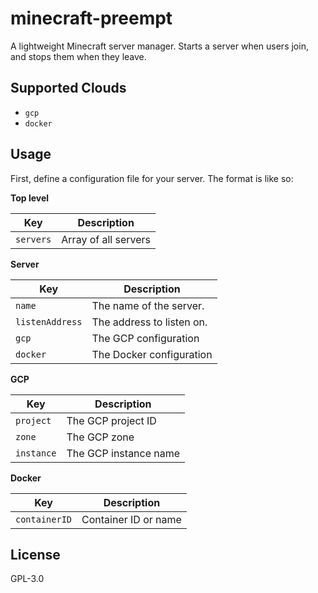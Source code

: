 # minecraft-preempt

A lightweight Minecraft server manager. Starts a server when users join, and stops them when they leave.

## Supported Clouds

- `gcp`
- `docker`

## Usage

First, define a configuration file for your server. The format is like so:

**Top level**

| Key             | Description               |
| --------------- | ------------------------- |
| `servers`       | Array of all servers      |

**Server**

| Key             | Description               |
| --------------- | ------------------------- |
| `name`          | The name of the server.   |
| `listenAddress` | The address to listen on. |
| `gcp`           | The GCP configuration     |
| `docker`        | The Docker configuration  |

**GCP**

| Key             | Description               |
| --------------- | ------------------------- |
| `project`       | The GCP project ID        |
| `zone`          | The GCP zone              |
| `instance`      | The GCP instance name     |

**Docker**

| Key             | Description               |
| --------------- | ------------------------- |
| `containerID`   | Container ID or name      |

## License

GPL-3.0
